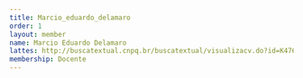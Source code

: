 ```yaml
---
title: Marcio_eduardo_delamaro
order: 1
layout: member
name: Marcio Eduardo Delamaro
lattes: http://buscatextual.cnpq.br/buscatextual/visualizacv.do?id=K4768016Y4
membership: Docente
---
```


